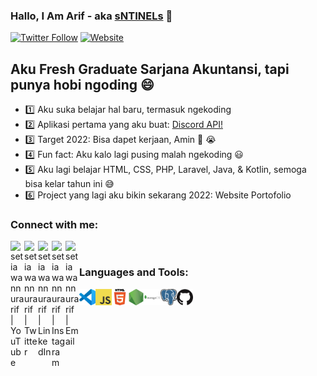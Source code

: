 ### Hallo, I Am Arif - aka [sNTINELs][discord] 👋

[![Twitter Follow](https://img.shields.io/twitter/follow/setiawannurarif?color=1DA1F2&logo=twitter&style=for-the-badge)](https://twitter.com/intent/follow?original_referer=https%3A%2F%2Fgithub.com%2Fsetiawannurarif&screen_name=setiawannurarif)
[![Website](https://img.shields.io/website?label=Discord&style=for-the-badge&url=https%3A%2F%2Fdiscord.gg/2RHN4X4)](https://discord.com/invite/2RHN4X4)

## Aku Fresh Graduate Sarjana Akuntansi, tapi punya hobi ngoding 😄

- 1️⃣ Aku suka belajar hal baru, termasuk ngekoding
- 2️⃣ Aplikasi pertama yang aku buat: [Discord API!][discord]
- 3️⃣ Target 2022: Bisa dapet kerjaan, Amin 👐 😭
- 4️⃣ Fun fact: Aku kalo lagi pusing malah ngekoding 😃
- 5️⃣ Aku lagi belajar HTML, CSS, PHP, Laravel, Java, & Kotlin, semoga bisa kelar tahun ini 😅
- 6️⃣ Project yang lagi aku bikin sekarang 2022: Website Portofolio

### Connect with me:

[<img align="left" alt="setiawannurarif | YouTube" width="22px" src="https://cdn.jsdelivr.net/npm/simple-icons@v3/icons/discord.svg" />][discord]
[<img align="left" alt="setiawannurarif | Twitter" width="22px" src="https://cdn.jsdelivr.net/npm/simple-icons@v3/icons/twitter.svg" />][twitter]
[<img align="left" alt="setiawannurarif | LinkedIn" width="22px" src="https://cdn.jsdelivr.net/npm/simple-icons@v3/icons/linkedin.svg" />][linkedin]
[<img align="left" alt="setiawannurarif | Instagram" width="22px" src="https://cdn.jsdelivr.net/npm/simple-icons@v3/icons/instagram.svg" />][instagram]
[<img align="left" alt="setiawannurarif | Email" width="22px" src="https://simpleicons.org/icons/microsoftoutlook.svg" />][email]

<br />

### Languages and Tools:

<img align="left" alt="Visual Studio Code" width="26px" src="https://raw.githubusercontent.com/github/explore/80688e429a7d4ef2fca1e82350fe8e3517d3494d/topics/visual-studio-code/visual-studio-code.png"/>
<img align="left" alt="JavaScript" width="26px" src="https://raw.githubusercontent.com/github/explore/80688e429a7d4ef2fca1e82350fe8e3517d3494d/topics/javascript/javascript.png"/>
<img align="left" alt="HTML" width="26px" src="https://raw.githubusercontent.com/github/explore/80688e429a7d4ef2fca1e82350fe8e3517d3494d/topics/html/html.png"/>
<img align="left" alt="Node.js" width="26px" src="https://raw.githubusercontent.com/github/explore/80688e429a7d4ef2fca1e82350fe8e3517d3494d/topics/nodejs/nodejs.png"/>
<img align="left" alt="MongoDB" width="26px" src="https://raw.githubusercontent.com/github/explore/80688e429a7d4ef2fca1e82350fe8e3517d3494d/topics/mongodb/mongodb.png"/>
<img align="left" alt="PgAdmin" width="26px" src="https://raw.githubusercontent.com/github/explore/80688e429a7d4ef2fca1e82350fe8e3517d3494d/topics/postgresql/postgresql.png"/>
<img align="left" alt="GitHub" width="26px" src="https://raw.githubusercontent.com/github/explore/78df643247d429f6cc873026c0622819ad797942/topics/github/github.png"/>


<br />

[twitter]: https://twitter.com/setiawannurarif
[discord]: https://discord.com/invite/2RHN4X4
[instagram]: https://www.instagram.com/setiawannurarif/
[linkedin]: https://www.linkedin.com/in/setiawannurarif/
[email]: mailto:nurarifsetiawan@outlook.com?subject=Hallo
